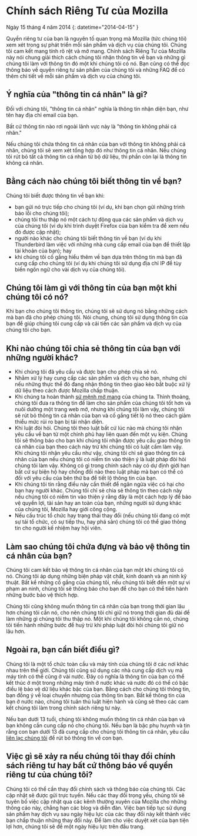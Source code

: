 ﻿# Chính sách Riêng Tư của Mozilla

Ngày 15 tháng 4 năm 2014
{: datetime="2014-04-15" }

Quyền riêng tư của bạn là nguyên tố quan trọng mà Mozilla (tức chúng tôi) xem xét trong sự phát triển mỗi sản phẩm và dịch vụ của chúng tôi. Chúng tôi cam kết mang tính rõ rệt và mở mang. Chính sách Riêng Tư của Mozilla này nói chung giải thích cách chúng tôi nhận thông tin về bạn và những gì chúng tôi làm với thông tin đó một khi chúng tôi có nó. Bạn cũng có thể đọc thông báo về quyền riêng tư sản phẩm của chúng tôi và những FAQ để có thêm chi tiết về mỗi sản phẩm và dịch vụ của chúng tôi. 

## Ý nghĩa của "thông tin cá nhân" là gi?

Đối với chúng tôi, "thông tin cá nhân" nghĩa là thông tin nhận diện bạn, như tên hay địa chỉ email của bạn.

Bất cứ thông tin nào rơi ngoài lãnh vực này là "thông tin không phải cá nhân."

Nếu chúng tôi chứa thông tin cá nhân của bạn với thông tin không phải cá nhân, chúng tôi sẽ xem xét tổng hợp đó như thông tin cá nhân. Nếu chúng tôi rút bỏ tất cả thông tin cá nhân từ bộ dữ liệu, thì phần còn lại là thông tin không cá nhân.

## Bằng cách nào chúng tôi biết thông tin về bạn?

Chúng tôi biết được thông tin về bạn khi:

* bạn gửi nó trực tiếp cho chúng tôi (ví dụ, khi bạn chọn gửi những trình báo lỗi cho chúng tôi);
* chúng tôi thu thập nó một cách tự động qua các sản phẩm và dịch vụ của chúng tôi (ví dụ khi trình duyệt Firefox của bạn kiểm tra để xem nếu đó được cập nhật);
* người nào khác cho chúng tôi biết thông tin về bạn (ví dụ khi Thunderbird làm việc với những nhà cung cấp email của bạn để thiết lập tài khoản của bạn); hay
* khi chúng tôi cố gắng hiểu thêm về bạn dựa trên thông tin mà bạn đã cung cấp cho chúng tôi (ví dụ khi chúng tôi sử dụng địa chỉ IP để tùy biến ngôn ngữ cho vài dịch vụ của chúng tôi).

## Chúng tôi làm gì với thông tin của bạn một khi chúng tôi có nó?

Khi bạn cho chúng tôi thông tin, chúng tôi sẽ sử dụng nó bằng những cách mà bạn đã cho phép chúng tôi. Nói chung, chúng tôi sử dụng thông tin của bạn để giúp chúng tôi cung cấp và cải tiến các sản phẩm và dịch vụ của chúng tôi cho bạn.

## Khi nào chúng tôi chia sẻ thông tin của bạn với những người khác?

* Khi chúng tôi  đã yêu cầu và được bạn cho phép chia sẻ nó.
* Nhằm xử lý hay cung cấp các sản phẩm và dịch vụ cho bạn, nhưng chỉ nếu những thực thể đó đang nhận thông tin theo giao kèo bắt buộc xử lý dữ liệu theo cách được Mozilla chấp thuận.
* Khi chúng ta hoàn thành [sứ mệnh mở mang](https://www.mozilla.org/about/manifesto/) của chúng ta. Thỉnh thoảng, chúng tôi  đưa ra thông tin để làm cho sản phẩm của chúng tôi tốt hơn và nuôi dưỡng một trang web mở, nhưng khi chúng tôi làm vậy, chúng tôi sẽ rút bỏ thông tin cá nhân của bạn và cố gắng tiết lộ nó theo cách giảm thiểu mức rủi ro bạn bị tái nhận diện.
* Khi luật đòi hỏi. Chúng tôi theo luật bất cứ lúc nào mà chúng tôi nhận yêu cầu về bạn từ một chính phủ hay liên quan đến một vụ kiện. Chúng tôi sẽ thông báo cho bạn khi chúng tôi nhận được yêu cầu giao thông tin cá nhân của bạn theo cách này trừ khi chúng tôi có luật cấm làm vậy. Khi chúng tôi nhận yêu cầu như vậy, chúng tôi chỉ sẽ giao thông tin cá nhân của bạn nếu chúng tôi có niềm tin vào thiện ý là luật pháp đòi hỏi chúng tôi làm vậy. Không có gì trong chính sách này có dự định giới hạn bất cứ sự biện hộ hay chống đối nào theo luật pháp mà bạn có thể có đối với yêu cầu của bên thứ ba để tiết lộ thông tin của bạn.
* Khi chúng tôi tin rằng điều này cần thiết để ngăn ngừa việc có hại cho bạn hay người khác. Chúng tôi chỉ sẻ chia sẻ thông tin theo cách này nếu chúng tôi có niềm tin vào thiện ý rằng đây là một cách hợp lý để bảo vệ quyền lợi, tài sản hay an toàn của bạn, những người sử dụng khác của chúng tôi, Mozilla hay giới công cộng.
* Nếu cấu trúc tổ chức hay trạng thái thay đổi (nếu chúng tôi đang có một sự tái tổ chức, có sự tiếp thu, hay phá sản) chúng tôi có thể giao thông tin cho người kế nhiệm hay hội viên.

## Làm sao chúng tôi chứa đựng và bảo vệ thông tin cá nhân của bạn?

Chúng tôi cam kết bảo vệ thông tin cá nhân của bạn một khi chúng tôi có nó. Chúng tôi áp dụng những biện pháp vật chất, kinh doanh và an ninh kỹ thuật. Bất kể những cố gắng của chúng tôi, nếu chúng tôi biết đến một sự vi phạm an ninh, chúng tôi sẽ thông báo cho bạn để cho bạn có thể tiến hành những bước bảo vệ thích hợp.

Chúng tôi cũng không muốn thông tin cá nhân của bạn trong thời gian lâu hơn chúng tôi cần nó, cho nên chúng tôi chỉ giữ nó trong thời gian đủ dài để làm những gì chúng tôi thu thập nó. Một khi chúng tôi không cần nó, chúng tôi tiến hành những bước để  huỷ trừ khi pháp luật đòi hỏi chúng tôi giữ nó lâu hơn.

## Ngoài ra, bạn cần biết điều gì?

Chúng tôi là một tổ chức toàn cầu và máy tính của chúng tôi ở các nơi khác nhau trên thế giới. Chúng tôi cũng sử dụng các nhà cung cấp dịch vụ mà  máy tính có thể cũng ở vài nước. Đây có nghĩa là thông tin của bạn có thể kết thúc ở một trong những  máy tính ở nước khác và nước đó có thể có bậc điều lệ bảo vệ dữ liệu khác bậc của bạn. Bằng cách cho chúng tôi thông tin, bạn đồng ý về loại chuyển nhượng của thông tin bạn. Bất kể thông tin của bạn ở nước nào, chúng tôi tuân thủ luật hiện hành và cũng sẽ theo các cam kết chúng tôi làm trong chính sách riêng tư này.

Nếu bạn dưới 13 tuổi, chúng tôi không muốn thông tin cá nhân của bạn và bạn không cần cung cấp nó cho chúng tôi. Nếu bạn là bậc phụ huynh và tin rằng con bạn dưới 13 đã cung cấp cho chúng tôi thông tin cá nhân, yêu cầu [liên lạc chúng tôi](https://www.mozilla.org/privacy/#contact) để rút bỏ thông tin về con bạn.

## Việc gì sẽ xảy ra nếu chúng tôi thay đổi chính sách riêng tư hay bất cứ thông báo về quyền riêng tư của chúng tôi?

Chúng tôi có thể cần thay đổi chính sách và thông báo của chúng tôi.  Các cập nhật sẽ được gửi trực tuyến. Nếu các thay đổi trọng yếu, chúng tôi sẽ tuyên bố việc cập nhật qua các kênh thường xuyên của Mozilla cho những thông cáo này, chẳng hạn các blog và diễn đàn. Việc bạn tiếp tục sử dụng sản phẩm hay dịch vụ sau ngày hiệu lực của các thay đổi này kết thành việc bạn chấp thuận những thay đổi này. Để làm cho việc duyệt xét của bạn tiện lợi hơn, chúng tôi sẽ đề một ngày hiệu lực trên đầu trang.
